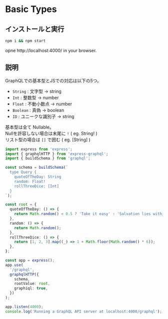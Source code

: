 # Basic Types

## インストールと実行

```sh
npm i && npm start
```

opne http://localhost:4000/ in your browser.

## 説明

GraphQLでの基本型とJSでの対応は以下の5つ。

- `String` : 文字型 → string
- `Int` : 整数型 → number
- `Float` : 不動小数点 → number
- `Boolean` : 真偽 → boolean
- `ID` : ユニークな識別子 → string

基本型は全て Nullable。  
Nullを許容しない場合は末尾に `!`  ( eg. String! )  
リスト型の場合は `[]` で囲む ( eg. [String] )  

```ts
import express from 'express';
import { graphqlHTTP } from 'express-graphql';
import { buildSchema } from 'graphql';

const schema = buildSchema(`
  type Query {
    quoteOfTheDay: String
    random: Float!
    rollThreeDice: [Int]
  }
`);

const root = {
  quoteOfTheDay: () => {
    return Math.random() < 0.5 ? 'Take it easy' : 'Salvation lies within';
  },
  random: () => {
    return Math.random();
  },
  rollThreeDice: () => {
    return [1, 2, 3].map((_) => 1 + Math.floor(Math.random() * 6));
  },
};

const app = express();
app.use(
  '/graphql',
  graphqlHTTP({
    schema,
    rootValue: root,
    graphiql: true,
  })
);

app.listen(4000);
console.log('Running a GraphQL API server at localhost:4000/graphql');
```